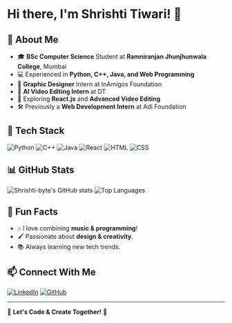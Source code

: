 # Hi there, I'm Shrishti Tiwari! 👋

## 🚀 About Me
- 🎓 **BSc Computer Science** Student at **Ramniranjan Jhunjhunwala College**, Mumbai
- 💻 Experienced in **Python, C++, Java, and Web Programming**
- 🎨 **Graphic Designer** Intern at InAmigos Foundation
- 🎥 **AI Video Editing Intern** at DT
- 🚀 Exploring **React.js** and **Advanced Video Editing**
- 🛠️ Previously a **Web Development Intern** at Adi Foundation

## 🔧 Tech Stack
![Python](https://img.shields.io/badge/Python-3776AB?style=for-the-badge&logo=python&logoColor=white)
![C++](https://img.shields.io/badge/C++-00599C?style=for-the-badge&logo=cplusplus&logoColor=white)
![Java](https://img.shields.io/badge/Java-ED8B00?style=for-the-badge&logo=java&logoColor=white)
![React](https://img.shields.io/badge/React-61DAFB?style=for-the-badge&logo=react&logoColor=black)
![HTML](https://img.shields.io/badge/HTML-E34F26?style=for-the-badge&logo=html5&logoColor=white)
![CSS](https://img.shields.io/badge/CSS-1572B6?style=for-the-badge&logo=css3&logoColor=white)

## 📊 GitHub Stats
![Shrishti-byte's GitHub stats](https://github-readme-stats.vercel.app/api?username=Shrishti-byte&show_icons=true&theme=tokyonight)
![Top Languages](https://github-readme-stats.vercel.app/api/top-langs/?username=Shrishti-byte&layout=compact&theme=tokyonight)

## 🌟 Fun Facts
- 🎶 I love combining **music & programming**!
- 🖌️ Passionate about **design & creativity**.
- 📚 Always learning new tech trends.

## 📫 Connect With Me
[![LinkedIn](https://img.shields.io/badge/LinkedIn-0077B5?style=for-the-badge&logo=linkedin&logoColor=white)](https://www.linkedin.com/in/shrishti-tiwari-a7b6a4301/)
[![GitHub](https://img.shields.io/badge/GitHub-181717?style=for-the-badge&logo=github&logoColor=white)](https://github.com/Shrishti-byte)

---
🎯 **Let's Code & Create Together!** 🚀

